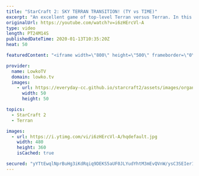 ```yaml
---
title: "StarCraft 2: SKY TERRAN TRANSITION! (TY vs TIME)"
excerpt: "An excellent game of top-level Terran versus Terran. In this game we have TY starting with Terran Mech that's focused around Banshees, and TIME going for Terran Bio focused around Marine Marauder Medivac Siege Tank. Both players however transition later towards Thors on one side, and Battlecruisers on"
originalUrl: https://youtube.com/watch?v=i6zHErcVl-A
type: video
length: PT24M14S
publishedDateTime: 2020-01-13T10:35:20Z
heat: 50

featuredContent: "<iframe width=\"800\" height=\"500\" frameborder=\"0\" src=\"https://www.youtube.com/embed/i6zHErcVl-A\" allow=\"accelerometer; autoplay; encrypted-media; gyroscope; picture-in-picture\" allowfullscreen></iframe>"

provider:
  name: LowkoTV
  domain: lowko.tv
  images:
    - url: https://everyday-cc.github.io/starcraft2/assets/images/organizations/lowko.tv-50x50.jpg
      width: 50
      height: 50

topics:
  - StarCraft 2
  - Terran

images:
  - url: https://i.ytimg.com/vi/i6zHErcVl-A/hqdefault.jpg
    width: 480
    height: 360
    isCached: true

secured: "yYTtEwqlNprBuHg3iKdRqiq9DEKS5aUF0JLYudYhtM3mEvQVnW/ysC3SEIer1m9nyTgOJDciZnALJrrdZ4gF9LY22Wp74CXXhZ5LSYR7GwvhvYOf6VUP2S2MDhRAwaSEIsyAb95kIdr6YAk/95FNFdHXhbYCKYjthptjp65xJe54LJdbmSFly8+hLX88X0T6ANVks5foGDrsL1lVhDc8MZvQFQiVXrL6wvGeCdI3DRiX6KOINpVWuRAa36r1DEF94CecTH/LrC6R3Jm64y554WGbT9D35ZOQvqfku1gyJRD5QezAsNO8qhsHXXuARjuNjFe0YDR4FZkrzAb+RCmkzAyD239CO28N2DMwp5UTK2WfDr+tz9b/5e4vrOJbGtXGq0TjjFIL+FFdVtnfj8oZ/7/Y8JromeVRf0DKA9bPl+o=;d/ZaeuHKgPjNVHVx34IKZg=="
---
```


